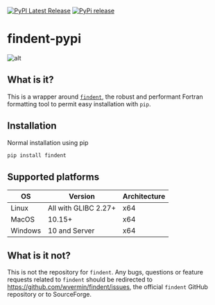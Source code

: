 [![PyPI Latest Release](https://img.shields.io/pypi/v/findent.svg)](https://pypi.org/project/findent/)
[![PyPi release](https://github.com/gnikit/findent-pypi/actions/workflows/main.yml/badge.svg)](https://github.com/gnikit/findent-pypi/actions/workflows/main.yml)

# findent-pypi

![alt](https://raw.githubusercontent.com/gnikit/findent-pypi/master/assets/findent-demo.gif)

## What is it?

This is a wrapper around [`findent`](https://sourceforge.net/projects/findent/),
the robust and performant Fortran formatting tool to permit easy installation with `pip`.

## Installation

Normal installation using pip

```sh
pip install findent
```

## Supported platforms

| OS      | Version              | Architecture |
| ------- | -------------------- | ------------ |
| Linux   | All with GLIBC 2.27+ | x64          |
| MacOS   | 10.15+               | x64          |
| Windows | 10 and Server        | x64          |

## What is it not?

This is not the repository for `findent`. Any bugs, questions or feature requests related to `findent` should be redirected to
<https://github.com/wvermin/findent/issues>,
the official `findent` GitHub repository or to SourceForge.

